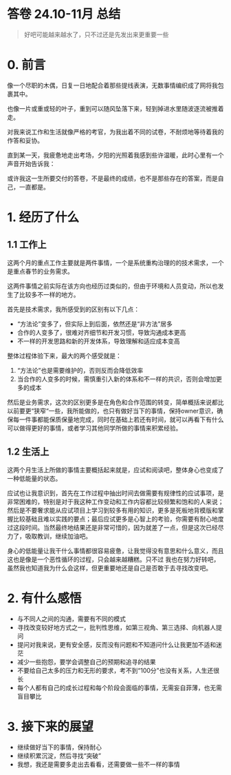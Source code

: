 ﻿---
date: 2024-12-14
categories:
  - monthly review
---

# 答卷 24.10-11月 总结

> 好吧可能越来越水了，只不过还是先发出来更重要一些

# 0. 前言

像一个尽职的木偶，日复一日地配合着那些提线表演，无数事情编织成了网将我包裹其中。

也像一片或重或轻的叶子，重到可以随风坠落下来，轻到掉进水里随波逐流被推着走。

对我来说工作和生活就像严格的考官，为我出着不同的试卷，不耐烦地等待着我的作答和妥协。

直到某一天，我疲惫地走出考场，夕阳的光照着我感到些许温暖，此时心里有一个声音开始告诉我：

或许我这一生所要交付的答卷，不是最终的成绩，也不是那些存在的答案，而是自己，一直都是。

<!-- more -->

# 1. 经历了什么

## 1.1 工作上

这两个月的重点工作主要就是两件事情，一个是系统重构治理的的技术需求，一个是重点春节的业务需求。

这两件事情之前实际在该方向也经历过类似的，但由于环境和人员变动，所以也发生了比较多不一样的地方。

首先是技术需求，我所感受到的区别有以下几点：

- “方法论”变多了，但实际上到后面，依然还是“非方法”居多
- 合作的人变多了，很难对齐细节和开发习惯，导致沟通成本更高
- 不一样的开发思路和新的开发体系，导致理解和适应成本变高

整体过程体验下来，最大的两个感受就是：
1. “方法论”也是需要维护的，否则反而会降低效率
2. 当合作的人变多的时候，需慎重引入新的体系和不一样的共识，否则会增加更多的成本

然后是业务需求，这次的区别更多是在角色和合作范围的转变，简单概括来说都比以前要更“狭窄“一些，我所能做的，也只有做好当下的事情，保持owner意识，确保每一件事都能保质保量地完成，同时在基础上若还有时间，就可以再看下有什么可以做得更好的事情，或者学习其他同学所做的事情来积累经验。

## 1.2 生活上

这两个月生活上所做的事情主要概括起来就是，应试和阅读吧，整体身心也变成了一种低能量的状态。

应试也让我意识到，首先在工作过程中抽出时间去做需要有规律性的应试事项，是非常困难的，特别是对于我这种工作变动和工作内容都比较频繁和饱和的人来说；然后是不要奢求能从应试项目上学习到较多有用的知识，更多是死板地背模版和掌握比较基础且难以实践的要点；最后应试更多是心智上的考验，你需要有耐心地度过这段时间。当然最终地结果还是非常可惜的，因为就差了一点，但是这次已经尽力了，吸取教训，继续加油吧。

身心的低能量让我干什么事情都很容易疲惫，让我觉得没有意思和什么意义，而且这也是像是一个恶性循环的过程，只会越来越糟糕。只不过
我也在努力好转吧，虽然我也知道我为什么会这样，但更重要地还是自己是否敢于去寻找改变吧。

# 2. 有什么感悟

- 与不同人之间的沟通，需要有不同的模式
- 寻找改变较好地方式之一，批判性思维，如第三视角、第三选择、向机器人提问
- 提问对我来说，更有安全感，反而没有问题和不知道问什么让我更加不适和迷茫
- 减少一些抱怨，要学会调整自己的预期和追寻的结果
- 不要给自己太多的压力和无形的要求，考不到“100分”也没有关系，人生还很长
- 每个人都有自己的成长过程和每个阶段会面临的事情，无需妄自菲薄，也无需盲目攀比

# 3. 接下来的展望

- 继续做好当下的事情，保持耐心
- 继续积累沉淀，然后寻找“突破”
- 我想，我还是需要多走出去看看，还需要做一些不一样的事情